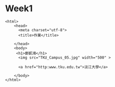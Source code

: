 # Week1
````<doctype html>
<html>
    <head>
      <meta charset="utf-8">
      <title>作業</title>    
           
    </head> 
    <body>
     <h1>鄭凱鴻</h1>
      <img src="TKU_Campus_05.jpg" width="500" >

      <a href="http:www.tku.edu.tw">淡江大學</a>
     
    </body>
</html>
````


<!--stackedit_data:
eyJoaXN0b3J5IjpbNTYyMzk5NjE5XX0=
-->